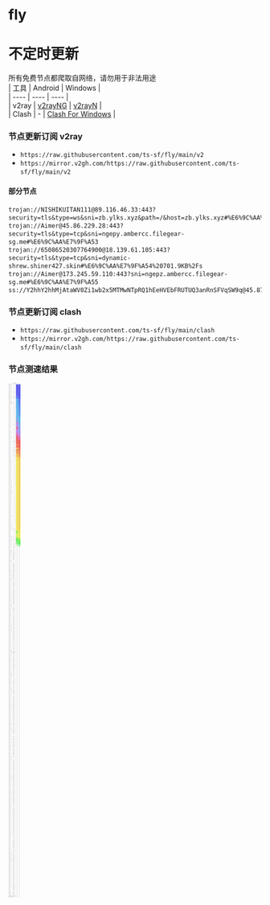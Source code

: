 # fly
# 不定时更新
所有免费节点都爬取自网络，请勿用于非法用途  
|  工具  | Android  | Windows  |  
|  ----  | ----   | ----  |  
| v2ray  | [v2rayNG](https://github.com/2dust/v2rayNG/releases) | [v2rayN](https://github.com/2dust/v2rayN/releases) |  
| Clash  | - | [Clash For Windows](https://github.com/2dust/clashN/releases) | 
  
### 节点更新订阅  v2ray
- `https://raw.githubusercontent.com/ts-sf/fly/main/v2`  
- `https://mirror.v2gh.com/https://raw.githubusercontent.com/ts-sf/fly/main/v2`  

#### 部分节点  
``` 
trojan://NISHIKUITAN111@89.116.46.33:443?security=tls&type=ws&sni=zb.ylks.xyz&path=/&host=zb.ylks.xyz#%E6%9C%AA%E7%9F%A52
trojan://Aimer@45.86.229.28:443?security=tls&type=tcp&sni=ngepy.ambercc.filegear-sg.me#%E6%9C%AA%E7%9F%A53
trojan://65086520307764900@18.139.61.105:443?security=tls&type=tcp&sni=dynamic-shrew.shiner427.skin#%E6%9C%AA%E7%9F%A54%20701.9KB%2Fs
trojan://Aimer@173.245.59.110:443?sni=ngepz.ambercc.filegear-sg.me#%E6%9C%AA%E7%9F%A55
ss://Y2hhY2hhMjAtaWV0Zi1wb2x5MTMwNTpRQ1hEeHVEbFRUTUQ3anRnSFVqSW9q@45.87.175.154:8080#%E6%9C%AA%E7%9F%A56%209.5MB%2Fs
```
### 节点更新订阅  clash
- `https://raw.githubusercontent.com/ts-sf/fly/main/clash`  
- `https://mirror.v2gh.com/https://raw.githubusercontent.com/ts-sf/fly/main/clash`  

### 节点测速结果
![image](traffic.png)
